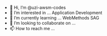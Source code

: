 - 👋 Hi, I’m @uzi-awsm-codes
- 👀 I’m interested in ... Application Development
- 🌱 I’m currently learning ... WebMethods SAG
- 💞️ I’m looking to collaborate on ...
- 📫 How to reach me ...

<!---
uzi-awsm-codes/uzi-awsm-codes is a ✨ special ✨ repository because its `README.md` (this file) appears on your GitHub profile.
You can click the Preview link to take a look at your changes.
--->
